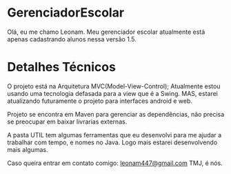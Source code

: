 # GerenciadorEscolar
  Olá, eu me chamo Leonam. Meu gerenciador escolar atualmente está apenas cadastrando alunos nessa versão 1.5.

# Detalhes Técnicos
  O projeto está na Arquitetura MVC(Model-View-Control); Atualmente estou usando uma tecnologia defasada para a view que é a Swing.
  MAS, estarei atualizando futuramente o projeto para interfaces android e web.
  
  Projeto se encontra em Maven para gerenciar as dependências, não precisa se preocupar em baixar livrarias externas.
  
  A pasta UTIL tem algumas ferramentas que eu desenvolvi para me ajudar a trabalhar com tempo, e nomes no Java. Logo mais estarei
  desenvolvendo mais algumas.
  
  Caso queira entrar em contato comigo: leonam447@gmail.com
  TMJ, é nós.
